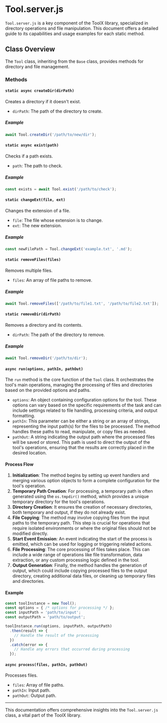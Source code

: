 # Tool.server.js

`Tool.server.js` is a key component of the ToolX library, specialized in directory operations and file manipulation. This document offers a detailed guide to its capabilities and usage examples for each static method.

## Class Overview

The `Tool` class, inheriting from the `Base` class, provides methods for directory and file management.

### Methods

#### `static async createDir(dirPath)`

Creates a directory if it doesn't exist.

- `dirPath`: The path of the directory to create.

##### Example

```javascript
await Tool.createDir('/path/to/new/dir');
```

#### `static async exist(path)`

Checks if a path exists.

- `path`: The path to check.

##### Example

```javascript
const exists = await Tool.exist('/path/to/check');
```

#### `static changeExt(file, ext)`

Changes the extension of a file.

- `file`: The file whose extension is to change.
- `ext`: The new extension.

##### Example

```javascript
const newFilePath = Tool.changeExt('example.txt', '.md');
```

#### `static removeFiles(files)`

Removes multiple files.

- `files`: An array of file paths to remove.

##### Example

```javascript
await Tool.removeFiles(['/path/to/file1.txt', '/path/to/file2.txt']);
```

#### `static removeDir(dirPath)`

Removes a directory and its contents.

- `dirPath`: The path of the directory to remove.

##### Example

```javascript
await Tool.removeDir('/path/to/dir');
```

#### `async run(options, pathIn, pathOut)`

The `run` method is the core function of the `Tool` class. It orchestrates the tool's main operations, managing the processing of files and directories based on the provided options and paths.

- `options`: An object containing configuration options for the tool. These options can vary based on the specific requirements of the task and can include settings related to file handling, processing criteria, and output formatting.
- `pathIn`: This parameter can be either a string or an array of strings, representing the input path(s) for the files to be processed. The method handles these paths to read, manipulate, or copy files as needed.
- `pathOut`: A string indicating the output path where the processed files will be saved or stored. This path is used to direct the output of the tool's operations, ensuring that the results are correctly placed in the desired location.

#### Process Flow

1. **Initialization**: The method begins by setting up event handlers and merging various option objects to form a complete configuration for the tool's operation.
2. **Temporary Path Creation**: For processing, a temporary path is often generated using the `os.tmpdir()` method, which provides a unique temporary directory for the tool's operations.
3. **Directory Creation**: It ensures the creation of necessary directories, both temporary and output, if they do not already exist.
4. **File Copying**: The method may involve copying files from the input paths to the temporary path. This step is crucial for operations that require isolated environments or where the original files should not be modified directly.
5. **Start Event Emission**: An event indicating the start of the process is emitted, which can be used for logging or triggering related actions.
6. **File Processing**: The core processing of files takes place. This can include a wide range of operations like file transformation, data extraction, or any custom processing logic defined in the tool.
7. **Output Generation**: Finally, the method handles the generation of output, which could include copying processed files to the output directory, creating additional data files, or cleaning up temporary files and directories.

#### Example

```javascript
const toolInstance = new Tool();
const options = { /* options for processing */ };
const inputPath = 'path/to/input';
const outputPath = 'path/to/output';

toolInstance.run(options, inputPath, outputPath)
  .then(result => {
    // Handle the result of the processing
  })
  .catch(error => {
    // Handle any errors that occurred during processing
  });
```

#### `async process(files, pathIn, pathOut)`

Processes files.

- `files`: Array of file paths.
- `pathIn`: Input path.
- `pathOut`: Output path.

---

This documentation offers comprehensive insights into the `Tool.server.js` class, a vital part of the ToolX library.
